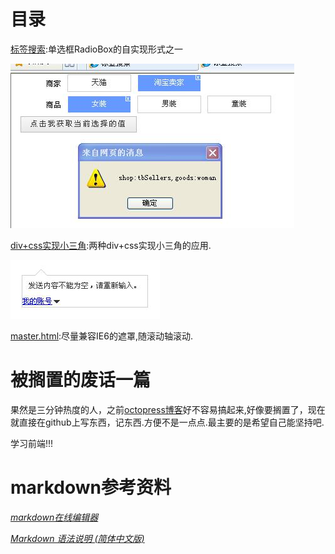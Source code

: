 ﻿目录
================
[标签搜索](https://github.com/CoffeeXu/Front-end/blob/master/tabSearch.html):单选框RadioBox的自实现形式之一

![标签搜索的效果图IE8](/img/tabSearch.jpg "aa")

[div+css实现小三角](https://github.com/CoffeeXu/Front-end/blob/master/arrow.html):两种div+css实现小三角的应用.

<img src="/img/arrow.jpg" alt="arrow效果图" title="arrow效果图"></img>

[master.html](https://github.com/CoffeeXu/Front-end/blob/master/master.html):尽量兼容IE6的遮罩,随滚动轴滚动.

被搁置的废话一篇
=================

果然是三分钟热度的人，之前[octopress博客](http://coffeexu.github.com/)好不容易搞起来,好像要搁置了，现在就直接在github上写东西，记东西.方便不是一点点.最主要的是希望自己能坚持吧.

学习前端!!!

markdown参考资料
=====================

*[markdown在线编辑器](http://mahua.jser.me/)*

*[Markdown 语法说明 (简体中文版)](http://wowubuntu.com/markdown/)*
